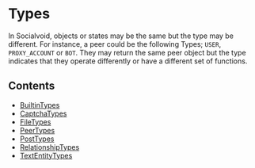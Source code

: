 # Types

In Socialvoid, objects or states may be the same but the type may be 
different. For instance, a peer could be the following Types; `USER`,
`PROXY_ACCOUNT` or `BOT`. They may return the same peer object but the
type indicates that they operate differently or have a different set of
functions.

## Contents

 - [BuiltinTypes](BuiltinTypes.md)
 - [CaptchaTypes](CaptchaTypes.md)
 - [FileTypes](FileTypes.md)
 - [PeerTypes](PeerTypes.md)
 - [PostTypes](PostTypes.md)
 - [RelationshipTypes](RelationshipTypes.md)
 - [TextEntityTypes](TextEntityTypes.md)